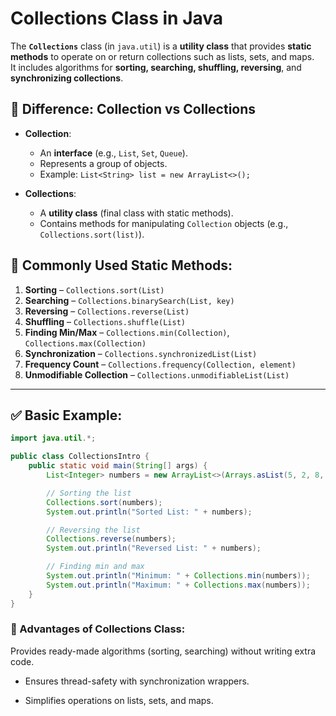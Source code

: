 # Collections Class in Java

The **`Collections`** class (in `java.util`) is a **utility class** that provides **static methods** to operate on or return collections such as lists, sets, and maps.  
It includes algorithms for **sorting, searching, shuffling, reversing**, and **synchronizing collections**.


## 🔹 Difference: Collection vs Collections
- **Collection**:  
  - An **interface** (e.g., `List`, `Set`, `Queue`).  
  - Represents a group of objects.  
  - Example: `List<String> list = new ArrayList<>();`

- **Collections**:  
  - A **utility class** (final class with static methods).  
  - Contains methods for manipulating `Collection` objects (e.g., `Collections.sort(list)`).



## 🔸 Commonly Used Static Methods:
1. **Sorting** – `Collections.sort(List)`
2. **Searching** – `Collections.binarySearch(List, key)`
3. **Reversing** – `Collections.reverse(List)`
4. **Shuffling** – `Collections.shuffle(List)`
5. **Finding Min/Max** – `Collections.min(Collection)`, `Collections.max(Collection)`
6. **Synchronization** – `Collections.synchronizedList(List)`
7. **Frequency Count** – `Collections.frequency(Collection, element)`
8. **Unmodifiable Collection** – `Collections.unmodifiableList(List)`

---

## ✅ Basic Example:
```java
import java.util.*;

public class CollectionsIntro {
    public static void main(String[] args) {
        List<Integer> numbers = new ArrayList<>(Arrays.asList(5, 2, 8, 1, 9));

        // Sorting the list
        Collections.sort(numbers);
        System.out.println("Sorted List: " + numbers);

        // Reversing the list
        Collections.reverse(numbers);
        System.out.println("Reversed List: " + numbers);

        // Finding min and max
        System.out.println("Minimum: " + Collections.min(numbers));
        System.out.println("Maximum: " + Collections.max(numbers));
    }
}
```
### 🔸 Advantages of Collections Class:
Provides ready-made algorithms (sorting, searching) without writing extra code.

- Ensures thread-safety with synchronization wrappers.

- Simplifies operations on lists, sets, and maps.
